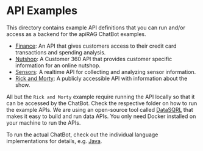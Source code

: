 # API Examples

This directory contains example API definitions that you can run and/or access as a backend
for the apiRAG ChatBot examples.

* [Finance](finance/): An API that gives customers access to their credit card transactions and spending analysis.
* [Nutshop](nutshop/): A Customer 360 API that provides customer specific information for an online nutshop.
* [Sensors](sensors/): A realtime API for collecting and analyzing sensor information.
* [Rick and Morty](rickandmorty/): A publicly accessible API with information about the show.

All but the `Rick and Morty` example require running the API locally so that it can be accessed by the ChatBot.
Check the respective folder on how to run the example APIs. We are using an open-source tool called [DataSQRL](https://github.com/DataSQRL/sqrl) that makes it easy to build and run data APIs. You only need Docker installed on your machine to run the APIs.

To run the actual ChatBot, check out the individual language implementations for details, e.g. [Java](../java/).